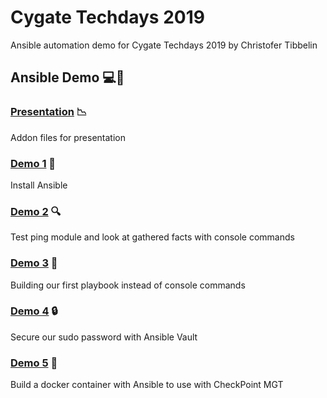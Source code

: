 # Cygate Techdays 2019
Ansible automation demo for Cygate Techdays 2019 by Christofer Tibbelin

## Ansible Demo :computer::penguin:

### [Presentation](presentation/) :chart_with_downwards_trend:
Addon files for presentation

### [Demo 1](demo1/) :dvd:
Install Ansible

### [Demo 2](demo2/) :mag:
Test ping module and look at gathered facts with console commands

### [Demo 3](demo3/) :book:
Building our first playbook instead of console commands

### [Demo 4](demo4/) :lock:
Secure our sudo password with Ansible Vault

### [Demo 5](demo5/) :whale:
Build a docker container with Ansible to use with CheckPoint MGT
